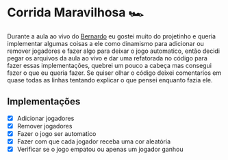 # Corrida Maravilhosa 🏎

Durante a aula ao vivo do [Bernardo](https://github.com/bernardoroll) eu gostei muito do projetinho e queria implementar algumas coisas a ele como dinamismo para adicionar ou remover jogadores e fazer algo para deixar o jogo automatico, então decidi pegar os arquivos da aula ao vivo e dar uma refatorada no código para fazer essas implementações, quebrei um pouco a cabeça mas consegui fazer o que eu queria fazer. Se quiser olhar o código deixei comentarios em quase todas as linhas tentando explicar o que pensei enquanto fazia ele.

## Implementações

- [X] Adicionar jogadores
- [X] Remover jogadores
- [X] Fazer o jogo ser automatico
- [X] Fazer com que cada jogador receba uma cor aleatória
- [X] Verificar se o jogo empatou ou apenas um jogador ganhou
